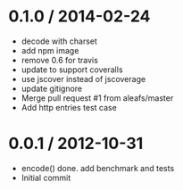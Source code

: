 
0.1.0 / 2014-02-24 
==================

  * decode with charset
  * add npm image
  * remove 0.6 for travis
  * update to support coveralls
  * use jscover instead of jscoverage
  * update gitignore
  * Merge pull request #1 from aleafs/master
  * Add http entries test case

0.0.1 / 2012-10-31 
==================

  * encode() done. add benchmark and tests
  * Initial commit
